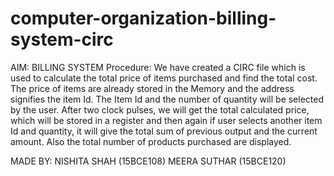 # computer-organization-billing-system-circ
AIM: BILLING SYSTEM
Procedure:
We have created a CIRC file which is used to calculate the total price of items purchased and find the total cost. The price of items are already stored in the Memory and the address signifies the item Id. The Item Id and the number of quantity will be selected by the user. After two clock pulses, we will get the total calculated price, which will be stored in a register and then again if user selects another item Id and quantity, it will give the total sum of previous output and the current amount. Also the total number of products purchased are displayed.

MADE BY: NISHITA SHAH (15BCE108)
MEERA SUTHAR (15BCE120)
